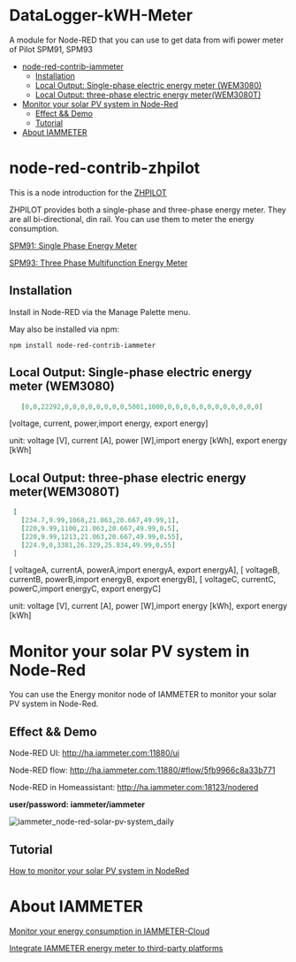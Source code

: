 # DataLogger-kWH-Meter
A module for Node-RED that you can use to get data from wifi power meter of Pilot SPM91, SPM93

* [node\-red\-contrib\-iammeter](#node-red-contrib-iammeter)
  * [Installation](#installation)
  * [Local Output: Single\-phase electric energy meter (WEM3080)](#local-output-single-phase-electric-energy-meter-wem3080)
  * [Local Output: three\-phase electric energy meter(WEM3080T)](#local-output-three-phase-electric-energy-meterwem3080t)
* [Monitor your solar PV system in Node\-Red](#monitor-your-solar-pv-system-in-node-red)
  * [Effect &amp;&amp; Demo](#effect--demo)
  * [Tutorial](#tutorial)
* [About IAMMETER](#about-iammeter)

# node-red-contrib-zhpilot

This is a node introduction for the [ZHPILOT](www.zhpilot.com/)

ZHPILOT provides both a single-phase and three-phase energy meter. They are all bi-directional, din rail.
You can use them to meter the energy consumption.

[SPM91: Single Phase Energy Meter](https://www.zhpilot.com/din-rail-ac-single-phase-energy-meter-spm91-230v-63a-with-modbus-product/)

[SPM93: Three Phase Multifunction Energy Meter](https://www.zhpilot.com/din-rail-ac-three-phase-multifunction-energy-meter-spm93-for-measure-kwh-7-1-digits-lcd-display-with-modbus-protocol-product/)


## Installation

Install in Node-RED via the Manage Palette menu.

May also be installed via npm:

`npm install node-red-contrib-iammeter`

## Local Output: Single-phase electric energy meter (WEM3080)


```json
   [0,0,22292,0,0,0,0,0,0,0,0,5001,1000,0,0,0,0,0,0,0,0,0,0,0,0]
```
[voltage, current, power,import energy, export energy]

unit: voltage [V], current [A], power [W],import energy [kWh], export energy [kWh]




## Local Output: three-phase electric energy meter(WEM3080T)


```json
 [
   [234.7,9.99,1068,21.063,20.667,49.99,1],
   [220,9.99,1100,21.063,20.667,49.99,0.5],
   [220,9.99,1213,21.063,20.667,49.99,0.55],
   [224.9,0,3381,26.329,25.834,49.99,0.55]
 ]
```
 [ voltageA, currentA, powerA,import energyA, export energyA], [ voltageB, currentB, powerB,import energyB, export energyB], [ voltageC, currentC, powerC,import energyC, export energyC]

unit: voltage [V], current [A], power [W],import energy [kWh], export energy [kWh]



# Monitor your solar PV system in Node-Red 

You can use the Energy monitor node of IAMMETER to monitor your solar PV system in Node-Red.

## Effect && Demo

Node-RED UI: http://ha.iammeter.com:11880/ui

Node-RED flow: http://ha.iammeter.com:11880/#flow/5fb9966c8a33b771

Node-RED in Homeassistant:  [http://ha.iammeter.com:18123/nodered  ](http://ha.iammeter.com:18123/nodered)

**user/password: iammeter/iammeter**

![iammeter_node-red-solar-pv-system_daily](https://iammeterglobal.oss-ap-southeast-1.aliyuncs.com/miwyf/img/iammeter_node-red-solar-pv-system_daily.png)

## Tutorial

[How to monitor your solar PV system in NodeRed](https://imeter.club/topic/129)



# About IAMMETER

[Monitor your energy consumption in IAMMETER-Cloud](https://www.iammeter.com/applications)

[Integrate IAMMETER energy meter to third-party platforms](https://www.iammeter.com/docs/homeassistant#5-integrate-iammeter-energy-meter-to-third-party-platforms-other-than-home-assistant)

